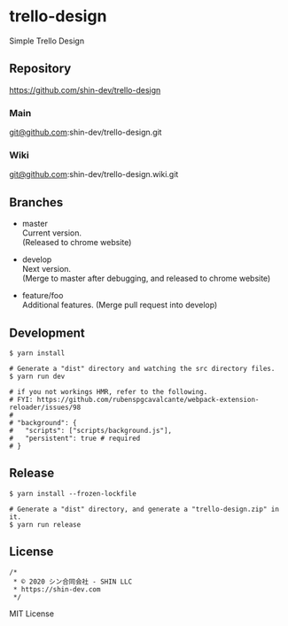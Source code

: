 # trello-design
Simple Trello Design

## Repository
https://github.com/shin-dev/trello-design

### Main
git@github.com:shin-dev/trello-design.git 

### Wiki
git@github.com:shin-dev/trello-design.wiki.git

## Branches

- master  
Current version.  
(Released to chrome website)

- develop  
Next version.  
(Merge to master after debugging, and released to chrome website)

- feature/foo  
Additional features.
(Merge pull request into develop)

## Development

```scripts
$ yarn install

# Generate a "dist" directory and watching the src directory files.
$ yarn run dev

# if you not workings HMR, refer to the following.
# FYI: https://github.com/rubenspgcavalcante/webpack-extension-reloader/issues/98
#
# "background": {
#   "scripts": ["scripts/background.js"],
#   "persistent": true # required
# }
```

## Release

```scripts
$ yarn install --frozen-lockfile

# Generate a "dist" directory, and generate a "trello-design.zip" in it.
$ yarn run release
```

## License

```
/*
 * © 2020 シン合同会社 - SHIN LLC
 * https://shin-dev.com
 */
```

MIT License
